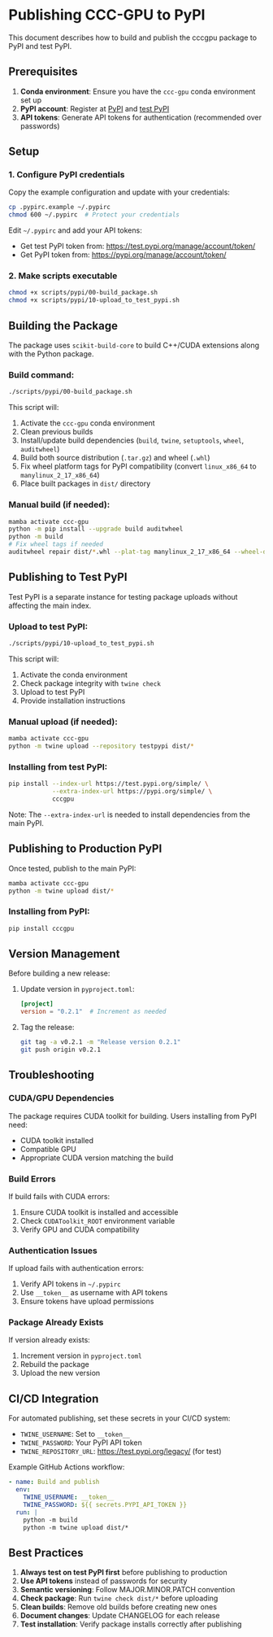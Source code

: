 # Publishing CCC-GPU to PyPI

This document describes how to build and publish the cccgpu package to PyPI and test PyPI.

## Prerequisites

1. **Conda environment**: Ensure you have the `ccc-gpu` conda environment set up
2. **PyPI account**: Register at [PyPI](https://pypi.org/) and [test PyPI](https://test.pypi.org/)
3. **API tokens**: Generate API tokens for authentication (recommended over passwords)

## Setup

### 1. Configure PyPI credentials

Copy the example configuration and update with your credentials:

```bash
cp .pypirc.example ~/.pypirc
chmod 600 ~/.pypirc  # Protect your credentials
```

Edit `~/.pypirc` and add your API tokens:
- Get test PyPI token from: https://test.pypi.org/manage/account/token/
- Get PyPI token from: https://pypi.org/manage/account/token/

### 2. Make scripts executable

```bash
chmod +x scripts/pypi/00-build_package.sh 
chmod +x scripts/pypi/10-upload_to_test_pypi.sh
```

## Building the Package

The package uses `scikit-build-core` to build C++/CUDA extensions along with the Python package.

### Build command:

```bash
./scripts/pypi/00-build_package.sh 
```

This script will:
1. Activate the `ccc-gpu` conda environment
2. Clean previous builds
3. Install/update build dependencies (`build`, `twine`, `setuptools`, `wheel`, `auditwheel`)
4. Build both source distribution (`.tar.gz`) and wheel (`.whl`)
5. Fix wheel platform tags for PyPI compatibility (convert `linux_x86_64` to `manylinux_2_17_x86_64`)
6. Place built packages in `dist/` directory

### Manual build (if needed):

```bash
mamba activate ccc-gpu
python -m pip install --upgrade build auditwheel
python -m build
# Fix wheel tags if needed
auditwheel repair dist/*.whl --plat-tag manylinux_2_17_x86_64 --wheel-dir dist/
```

## Publishing to Test PyPI

Test PyPI is a separate instance for testing package uploads without affecting the main index.

### Upload to test PyPI:

```bash
./scripts/pypi/10-upload_to_test_pypi.sh
```

This script will:
1. Activate the conda environment
2. Check package integrity with `twine check`
3. Upload to test PyPI
4. Provide installation instructions

### Manual upload (if needed):

```bash
mamba activate ccc-gpu
python -m twine upload --repository testpypi dist/*
```

### Installing from test PyPI:

```bash
pip install --index-url https://test.pypi.org/simple/ \
            --extra-index-url https://pypi.org/simple/ \
            cccgpu
```

Note: The `--extra-index-url` is needed to install dependencies from the main PyPI.

## Publishing to Production PyPI

Once tested, publish to the main PyPI:

```bash
mamba activate ccc-gpu
python -m twine upload dist/*
```

### Installing from PyPI:

```bash
pip install cccgpu
```

## Version Management

Before building a new release:

1. Update version in `pyproject.toml`:
   ```toml
   [project]
   version = "0.2.1"  # Increment as needed
   ```

2. Tag the release:
   ```bash
   git tag -a v0.2.1 -m "Release version 0.2.1"
   git push origin v0.2.1
   ```

## Troubleshooting

### CUDA/GPU Dependencies

The package requires CUDA toolkit for building. Users installing from PyPI need:
- CUDA toolkit installed
- Compatible GPU
- Appropriate CUDA version matching the build

### Build Errors

If build fails with CUDA errors:
1. Ensure CUDA toolkit is installed and accessible
2. Check `CUDAToolkit_ROOT` environment variable
3. Verify GPU and CUDA compatibility

### Authentication Issues

If upload fails with authentication errors:
1. Verify API tokens in `~/.pypirc`
2. Use `__token__` as username with API tokens
3. Ensure tokens have upload permissions

### Package Already Exists

If version already exists:
1. Increment version in `pyproject.toml`
2. Rebuild the package
3. Upload the new version

## CI/CD Integration

For automated publishing, set these secrets in your CI/CD system:
- `TWINE_USERNAME`: Set to `__token__`
- `TWINE_PASSWORD`: Your PyPI API token
- `TWINE_REPOSITORY_URL`: https://test.pypi.org/legacy/ (for test)

Example GitHub Actions workflow:

```yaml
- name: Build and publish
  env:
    TWINE_USERNAME: __token__
    TWINE_PASSWORD: ${{ secrets.PYPI_API_TOKEN }}
  run: |
    python -m build
    python -m twine upload dist/*
```

## Best Practices

1. **Always test on test PyPI first** before publishing to production
2. **Use API tokens** instead of passwords for security
3. **Semantic versioning**: Follow MAJOR.MINOR.PATCH convention
4. **Check package**: Run `twine check dist/*` before uploading
5. **Clean builds**: Remove old builds before creating new ones
6. **Document changes**: Update CHANGELOG for each release
7. **Test installation**: Verify package installs correctly after publishing